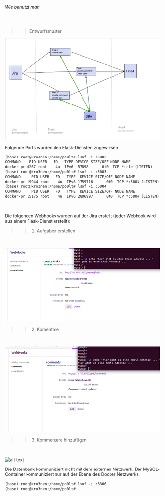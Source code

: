 <i> Wie benutzt man </i>

<br></br>
>>Entwurfsmuster

![alt text](https://raw.githubusercontent.com/kroen3n/Jira-TheHive4-integration-/master/deutsche_D0k/pics/envir.png)



Folgende Ports wurden den Flask-Diensten zugewiesen 

```
(base) root@kro3nen:/home/po0lt# lsof -i :5002
COMMAND    PID USER   FD   TYPE DEVICE SIZE/OFF NODE NAME
docker-pr 6267 root    4u  IPv6  57898      0t0  TCP *:rfe (LISTEN)
(base) root@kro3nen:/home/po0lt# lsof -i :5003
COMMAND     PID USER   FD   TYPE  DEVICE SIZE/OFF NODE NAME
docker-pr 19944 root    4u  IPv6 1759716      0t0  TCP *:5003 (LISTEN)
(base) root@kro3nen:/home/po0lt# lsof -i :5004
COMMAND     PID USER   FD   TYPE  DEVICE SIZE/OFF NODE NAME
docker-pr 15175 root    4u  IPv6 2806997      0t0  TCP *:5004 (LISTEN)

```

<br></br>
Die folgenden Webhooks wurden auf der Jira erstellt (jeder Webhook wird aus einem Flask-Dienst erstellt):

>>1. Aufgaben erstellen

<br></br>
![alt text](https://raw.githubusercontent.com/kroen3n/Jira-TheHive4-integration-/master/deutsche_D0k/pics/Aufgaben_erstellen.png)

>>2. Komentare 

<br></br>
![alt text](https://raw.githubusercontent.com/kroen3n/Jira-TheHive4-integration-/master/deutsche_D0k/pics/Komentare.png)

>>3. Kommentare hinzufügen

<br></br>
![alt text](https://raw.githubusercontent.com/kroen3n/Jira-TheHive4-integration-/master/deutsche_D0k/pics/Kommentare_hinzufügen.png)


Die Datenbank kommuniziert nicht mit dem externen Netzwerk. 
Der MySQL-Container kommuniziert nur auf der Ebene des Docker Netzwerks.

```
(base) root@kro3nen:/home/po0lt# lsof -i :3306
(base) root@kro3nen:/home/po0lt#
```


